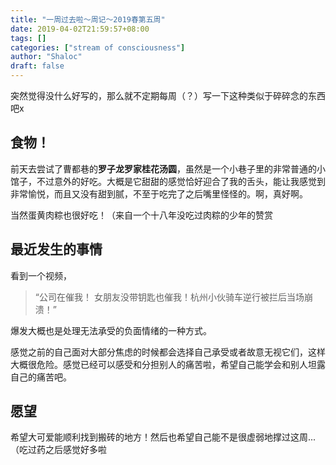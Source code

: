 ```yaml
---
title: "一周过去啦～周记～2019春第五周"
date: 2019-04-02T21:59:57+08:00
tags: []
categories: ["stream of consciousness"]
author: "Shaloc"
draft: false
---
```


突然觉得没什么好写的，那么就不定期每周（？）写一下这种类似于碎碎念的东西吧x

<!--more-->

## 食物！ 

前天去尝试了曹都巷的**罗子龙罗家桂花汤圆**，虽然是一个小巷子里的非常普通的小馆子，不过意外的好吃。大概是它甜甜的感觉恰好迎合了我的舌头，能让我感觉到非常愉悦，而且又没有甜到腻，不至于吃完了之后嘴里怪怪的。啊，真好啊。


当然蛋黄肉粽也很好吃！（来自一个十八年没吃过肉粽的少年的赞赏

## 最近发生的事情

看到一个视频，

> “公司在催我！ 女朋友没带钥匙也催我！杭州小伙骑车逆行被拦后当场崩溃！”

爆发大概也是处理无法承受的负面情绪的一种方式。

感觉之前的自己面对大部分焦虑的时候都会选择自己承受或者故意无视它们，这样大概很危险。感觉已经可以感受和分担别人的痛苦啦，希望自己能学会和别人坦露自己的痛苦吧。

## 愿望

希望大可爱能顺利找到搬砖的地方！然后也希望自己能不是很虚弱地撑过这周...（吃过药之后感觉好多啦
